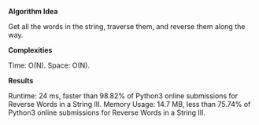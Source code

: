 **Algorithm Idea**

Get all the words in the string, 
traverse them, and reverse them 
along the way.

**Complexities**

Time: O(N).
Space: O(N).

**Results**

Runtime: 24 ms, faster than 98.82% of Python3 online submissions for Reverse Words in a String III.
Memory Usage: 14.7 MB, less than 75.74% of Python3 online submissions for Reverse Words in a String III.

